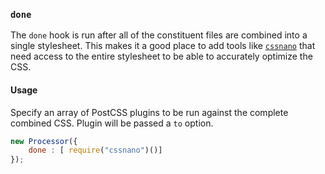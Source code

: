 ### `done`

The `done` hook is run after all of the constituent files are combined into a single stylesheet. This makes it a good place to add tools like [`cssnano`](http://cssnano.co/) that need access to the entire stylesheet to be able to accurately optimize the CSS.

#### Usage

Specify an array of PostCSS plugins to be run against the complete combined CSS. Plugin will be passed a `to` option.

```javascript
new Processor({
    done : [ require("cssnano")()]
});
```
